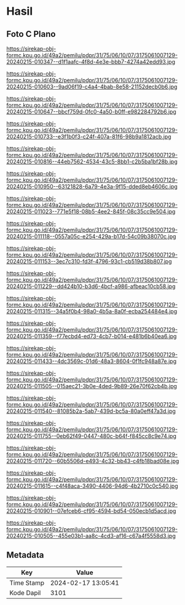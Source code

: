 # Hasil

## Foto C Plano

https://sirekap-obj-formc.kpu.go.id/49a2/pemilu/pdpr/31/75/06/10/07/3175061007129-20240215-010347--d1f1aafc-4f8d-4e3e-bbb7-4274a42edd93.jpg

https://sirekap-obj-formc.kpu.go.id/49a2/pemilu/pdpr/31/75/06/10/07/3175061007129-20240215-010603--9ad06f19-c4a4-4bab-8e58-21152decb0b6.jpg

https://sirekap-obj-formc.kpu.go.id/49a2/pemilu/pdpr/31/75/06/10/07/3175061007129-20240215-010647--bbcf759d-0fc0-4a50-b0ff-e982284792b6.jpg

https://sirekap-obj-formc.kpu.go.id/49a2/pemilu/pdpr/31/75/06/10/07/3175061007129-20240215-010733--e3f1b0f3-c24f-407a-81f6-98b9a1812acb.jpg

https://sirekap-obj-formc.kpu.go.id/49a2/pemilu/pdpr/31/75/06/10/07/3175061007129-20240215-010816--44eb7562-4534-43c5-8bb1-c2b5ba1bf28b.jpg

https://sirekap-obj-formc.kpu.go.id/49a2/pemilu/pdpr/31/75/06/10/07/3175061007129-20240215-010950--63121828-6a79-4e3a-9f15-dded8eb4606c.jpg

https://sirekap-obj-formc.kpu.go.id/49a2/pemilu/pdpr/31/75/06/10/07/3175061007129-20240215-011023--771e5f18-08b5-4ee2-845f-08c35cc9e504.jpg

https://sirekap-obj-formc.kpu.go.id/49a2/pemilu/pdpr/31/75/06/10/07/3175061007129-20240215-011118--0557a05c-e254-429a-b17d-54c09b38070c.jpg

https://sirekap-obj-formc.kpu.go.id/49a2/pemilu/pdpr/31/75/06/10/07/3175061007129-20240215-011153--3ec7c310-fd3f-4796-93c1-cb519d38b807.jpg

https://sirekap-obj-formc.kpu.go.id/49a2/pemilu/pdpr/31/75/06/10/07/3175061007129-20240215-011229--dd424b10-b3d6-4bcf-a986-afbeac10cb58.jpg

https://sirekap-obj-formc.kpu.go.id/49a2/pemilu/pdpr/31/75/06/10/07/3175061007129-20240215-011315--34a5f0b4-98a0-4b5a-8a0f-ecba254484e4.jpg

https://sirekap-obj-formc.kpu.go.id/49a2/pemilu/pdpr/31/75/06/10/07/3175061007129-20240215-011359--f77ecbd4-ed73-4cb7-b014-e481b6b40ea6.jpg

https://sirekap-obj-formc.kpu.go.id/49a2/pemilu/pdpr/31/75/06/10/07/3175061007129-20240215-011433--4dc3569c-01d6-48a3-8604-0f1fc948a87e.jpg

https://sirekap-obj-formc.kpu.go.id/49a2/pemilu/pdpr/31/75/06/10/07/3175061007129-20240215-011505--015aec21-3b0e-4ded-9b89-26e70f62cb4b.jpg

https://sirekap-obj-formc.kpu.go.id/49a2/pemilu/pdpr/31/75/06/10/07/3175061007129-20240215-011540--81085b2a-5ab7-439d-bc5a-80a0eff47a3d.jpg

https://sirekap-obj-formc.kpu.go.id/49a2/pemilu/pdpr/31/75/06/10/07/3175061007129-20240215-011755--0eb62f49-0447-480c-b64f-f845cc8c9e74.jpg

https://sirekap-obj-formc.kpu.go.id/49a2/pemilu/pdpr/31/75/06/10/07/3175061007129-20240215-011720--60b5506d-e493-4c32-bb43-c4fb18bad08e.jpg

https://sirekap-obj-formc.kpu.go.id/49a2/pemilu/pdpr/31/75/06/10/07/3175061007129-20240215-011615--c4f48aca-3490-4406-94d6-4b2710c0c540.jpg

https://sirekap-obj-formc.kpu.go.id/49a2/pemilu/pdpr/31/75/06/10/07/3175061007129-20240215-010901--07efceb6-cf95-4594-bd54-050ecb1d5acd.jpg

https://sirekap-obj-formc.kpu.go.id/49a2/pemilu/pdpr/31/75/06/10/07/3175061007129-20240215-010505--455e03b1-aa8c-4cd3-af16-c67a4f5558d3.jpg


## Metadata

| Key        | Value               |
| ---------- | ------------------- |
| Time Stamp | 2024-02-17 13:05:41 |
| Kode Dapil | 3101                |



